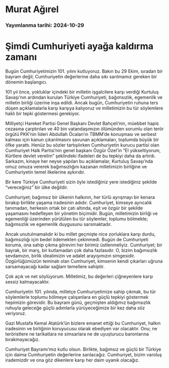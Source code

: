 # Murat Ağırel

### Yayımlanma tarihi: 2024-10-29

# Şimdi Cumhuriyeti ayağa kaldırma zamanı

Bugün Cumhuriyetimizin 101. yılını kutluyoruz. Bakın bu 29 Ekim, sıradan bir bayram değil; Cumhuriyetin değerlerine daha sıkı sarılmamız gereken bir dönemin başlangıcı.

101 yıl önce, yokluklar içindeki bir milletin işgalcilere karşı verdiği Kurtuluş Savaşı’nın ardından kurulan Türkiye Cumhuriyeti, bağımsızlık, egemenlik ve milletin birliği üzerine inşa edildi. Ancak bugün, Cumhuriyetin ruhuna ters düşen açıklamalarla karşı karşıya kalıyoruz ve milletimizin bu tür söylemlere haklı bir tepki göstermesi gerekiyor.

Milliyetçi Hareket Partisi Genel Başkanı Devlet Bahçeli’nin, müebbet hapis cezasına çarptırılan ve 40 bin vatandaşımızın ölümünden sorumlu olan terör örgütü PKK’nin lideri Abdullah Öcalan’ın TBMM’de konuşması ve serbest kalması için kanun çıkarılmasını savunan açıklamaları, toplumda büyük bir öfke yarattı. Henüz bu sözler tartışılırken Cumhuriyetin kurucu partisi olan Cumhuriyet Halk Partisi’nin genel başkanı Özgür Özel’in “El yükseltiyorum, Kürtlere devlet verelim” şeklindeki ifadeleri de bu tepkiyi daha da artırdı. Sarkazm, kinaye her neyse yapılan bu açıklamalar, Kurtuluş Savaşı’nda omuz omuza vererek bağımsızlığını kazanan milletimizin birliğine ve Cumhuriyetin temel ilkelerine aykırıdır.

Bir kere Türkiye Cumhuriyeti sizin öyle istediğiniz yere istediğiniz şekilde “vereceğiniz” bir ülke değildir.

Cumhuriyet; bağımsız bir ülkenin halkının, her türlü ayrışmayı bir kenara bırakıp birlikte yaşama iradesinin adıdır. Cumhuriyet, kimseye ayrıcalık tanımadan, herkesin ortak bir çatı altında, eşit ve özgür bir şekilde yaşamasını hedefleyen bir yönetim biçimidir. Bugün, milletimizin birliği ve egemenliği üzerinden yürütülen bu tür söylemler, toplumu bölmekte; bağımsızlık ve egemenlik duygusunu sarsmaktadır.

Ancak unutulmamalıdır ki bu millet geçmişte nice zorluklara karşı durdu, bağımsızlığı için bedel ödemekten çekinmedi. Bugün de Cumhuriyeti koruma, ona sahip çıkma görevini her birimiz üstlenmeliyiz. Cumhuriyet; bir bayrak, bir marş, bir kutlamadan çok daha fazlasıdır. O, bizim bağımsızlık sevdamızın, birlik idealimizin ve adalet arayışımızın simgesidir. Özgürlüğümüzün teminatı olan Cumhuriyet, kimsenin kendi çıkarları uğruna sarsamayacağı kadar sağlam temellere sahiptir.

Çok açık ve net söylüyorum. Milletimiz, bu değerleri çiğneyenlere karşı sessiz kalmayacaktır.

Cumhuriyetin 101. yılında, milletçe Cumhuriyetimize sahip çıkmak, bu tür söylemlerle toplumu bölmeye çalışanlara en güçlü tepkiyi göstermek hepimizin görevidir. Bu bayram günü, geçmişten aldığımız bağımsızlık ruhuyla geleceğe güçlü adımlarla yürüyeceğimize bir kez daha söz veriyoruz.

Gazi Mustafa Kemal Atatürk’ün bizlere emanet ettiği bu Cumhuriyet, halkın iradesinin ve birliğinin koruyucusu olarak ebediyen var olacaktır. Onu; ne teröristlere ne tarikatlara ne simsarlara ne de uyuşturucu baronlarına bırakmayacağız.

Cumhuriyet Bayramı’mız kutlu olsun. Birlikte, bağımsız ve güçlü bir Türkiye için daima Cumhuriyetin değerlerine sarılacağız. Cumhuriyet, bizim varoluş irademizdir ve ona göz dikenlere karşı her daim uyanık olacağız.

